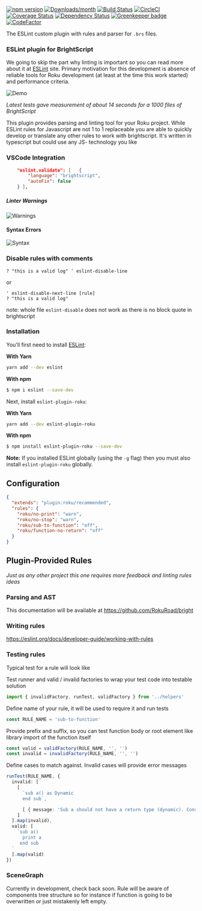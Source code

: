 [![npm version](https://img.shields.io/npm/v/eslint-plugin-roku.svg)](https://www.npmjs.com/package/eslint-plugin-roku)
[![Downloads/month](https://img.shields.io/npm/dm/eslint-plugin-roku.svg)](http://www.npmtrends.com/eslint-plugin-roku)
[![Build Status](https://travis-ci.com/RokuRoad/eslint-plugin-roku.svg?branch=master)](https://travis-ci.com/RokuRoad/eslint-plugin-roku)
[![CircleCI](https://img.shields.io/circleci/project/github/RokuRoad/eslint-plugin-roku.svg?style=for-the-badge)](https://circleci.com/gh/RokuRoad/eslint-plugin-roku)
[![Coverage Status](https://codecov.io/gh/RokuRoad/eslint-plugin-roku/branch/master/graph/badge.svg)](https://codecov.io/gh/RokuRoad/eslint-plugin-roku)
[![Dependency Status](https://david-dm.org/RokuRoad/eslint-plugin-roku.svg)](https://david-dm.org/RokuRoad/eslint-plugin-roku) [![Greenkeeper badge](https://badges.greenkeeper.io/RokuRoad/eslint-plugin-roku.svg)](https://greenkeeper.io/)
[![CodeFactor](https://www.codefactor.io/repository/github/rokuroad/eslint-plugin-roku/badge)](https://www.codefactor.io/repository/github/rokuroad/eslint-plugin-roku)

The ESLint custom plugin with rules and parser for `.brs` files.


### ESLint plugin for BrightScript

We going to skip the part why linting is important so you can read more about it at [ESLint](https://eslint.org/docs/about) site. Primary motivation for this development is absence of reliable tools for Roku development (at least at the time this work started) and performance criteria.

![Demo](https://github.com/RokuRoad/eslint-plugin-roku/blob/master/docs/demo.gif)

*Latest tests gave measurement of about 14 seconds for a 1000 files of BrightScript*

This plugin provides parsing and linting tool for your Roku project. While ESLint rules for Javascript are not 1 to 1 replaceable you are able to quickly develop or translate any other rules to work with brightscript. It's written in typescript but could use any JS- technology you like


### VSCode Integration

``` json
    "eslint.validate": [   {
        "language": "brightscript",
        "autoFix": false
    } ],
```

##### Linter Warnings
![Warnings](https://github.com/RokuRoad/eslint-plugin-roku/blob/master/docs/eslint3.png)

#### Syntax Errors

![Syntax](https://github.com/RokuRoad/eslint-plugin-roku/blob/master/docs/vscode_eslint2.png)

### Disable rules with comments
```
? "this is a valid log" ' eslint-disable-line
```
or 
```
' eslint-disable-next-line [rule]
? "this is a valid log"
```
note: whole file `eslint-disable` does not work as there is no block quote in brightscript

### Installation

You'll first need to install [ESLint](http://eslint.org):

**With Yarn**

```bash
yarn add --dev eslint
```

**With npm**

```bash
$ npm i eslint --save-dev
```

Next, install `eslint-plugin-roku`:

**With Yarn**
```bash
yarn add --dev eslint-plugin-roku
```

**With npm**
```bash
$ npm install eslint-plugin-roku --save-dev
```

**Note:** If you installed ESLint globally (using the `-g` flag) then you must also install `eslint-plugin-roku` globally.


## Configuration

``` json
{
  "extends": "plugin:roku/recommended",
  "rules": {
    "roku/no-print": "warn",
    "roku/no-stop": "warn",
    "roku/sub-to-function": "off",
    "roku/function-no-return": "off"
  }
}
```


## Plugin-Provided Rules

*Just as any other project this one requires more feedback and linting rules ideas*


### Parsing and AST

This documentation will be available at https://github.com/RokuRoad/bright


### Writing rules

https://eslint.org/docs/developer-guide/working-with-rules


### Testing rules

Typical test for a rule will look like

Test runner and valid / invalid factories to wrap your test code into testable solution
``` typescript
import { invalidFactory, runTest, validFactory } from '../helpers'
```

Define name of your rule, it will be used to require it and run tests
``` typescript
const RULE_NAME = 'sub-to-function'
```

Provide prefix and suffix, so you can test function body or root element like library import of the function itself
``` typescript
const valid = validFactory(RULE_NAME, '', '')
const invalid = invalidFactory(RULE_NAME, '', '')
```

Define cases to match against. Invalid cases will provide error messages
``` typescript
runTest(RULE_NAME, {
  invalid: [
    [
      `sub a() as Dynamic
      end sub`,

      [ { message: 'Sub a should not have a return type (dynamic). Consider replacing it with Function' } ]
    ]
  ].map(invalid),
  valid: [
    `sub a()
      print a
     end sub
  `
  ].map(valid)
})
```



### SceneGraph
Currently in development, check back soon. Rule will be aware of components tree structure so for instance if function is going to be overwritten or just mistakenly left empty.
